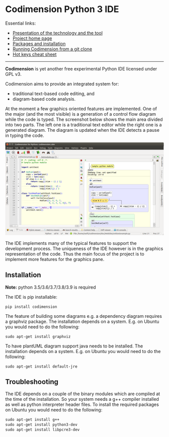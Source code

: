 # Codimension Python 3 IDE

Essential links:

- [Presentation of the technology and the tool](http://codimension.org/documentation/visualization-technology/python-code-visualization.html)
- [Project home page](http://codimension.org/)
- [Packages and installation](http://codimension.org/download/linuxdownload.html)
- [Running Codimension from a git clone](http://codimension.org/download/runfromgit.html)
- [Hot keys cheat sheet](http://codimension.org/documentation/cheatsheet.html)

---

**Codimension** is yet another free experimental Python IDE licensed under GPL v3.

Codimension aims to provide an integrated system for:

- traditional text-based code editing, and
- diagram-based code analysis.

At the moment a few graphics oriented features are implemented.
One of the major (and the most visible) is a generation of a control flow diagram
while the code is typed. The screenshot below shows the main area divided into two parts.
The left one is a traditional text editor while the right one is a generated diagram.
The diagram is updated when the IDE detects a pause in typing the code.

![Screenshot](doc/www/codimension.org/assets/cdm/images/habr/overview.png)

The IDE implements many of the typical features to support the development process.
The uniqueness of the IDE however is in the graphics representation of the code.
Thus the main focus of the project is to implement more features for the graphics pane.


## Installation

**Note:** python 3.5/3.6/3.7/3.8/3.9 is required

The IDE is pip installable:

```shell
pip install codimension
```

The feature of building some diagrams e.g. a dependency diagram requires a graphviz
package. The installation depends on a system. E.g. on Ubuntu you would need
to do the following:

```shell
sudo apt-get install graphviz
```

To have plantUML diagram support java needs to be installed. The installation depends
on a system. E.g. on Ubuntu you would need to do the following:


```shell
sudo apt-get install default-jre
```


## Troubleshooting

The IDE depends on a couple of the binary modules which are compiled at the
time of the installation. So your system needs a g++ compiler installed as well
as python interpreter header files. To install the required packages on Ubuntu you
would need to do the following:

```shell
sudo apt-get install g++
sudo apt-get install python3-dev
sudo apt-get install libpcre3-dev
```

